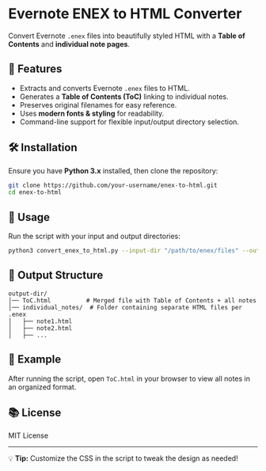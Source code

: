 # Evernote ENEX to HTML Converter  

Convert Evernote `.enex` files into beautifully styled HTML with a **Table of Contents** and **individual note pages**.  

## 🚀 Features  
- Extracts and converts Evernote `.enex` files to HTML.  
- Generates a **Table of Contents (ToC)** linking to individual notes.  
- Preserves original filenames for easy reference.  
- Uses **modern fonts & styling** for readability.  
- Command-line support for flexible input/output directory selection.  

## 🛠 Installation  
Ensure you have **Python 3.x** installed, then clone the repository:  
```bash
git clone https://github.com/your-username/enex-to-html.git
cd enex-to-html
```

## 📌 Usage  
Run the script with your input and output directories:  
```bash
python3 convert_enex_to_html.py --input-dir "/path/to/enex/files" --output-dir "/path/to/output"
```

## 📂 Output Structure  
```
output-dir/
│── ToC.html          # Merged file with Table of Contents + all notes  
│── individual_notes/  # Folder containing separate HTML files per .enex  
│   ├── note1.html  
│   ├── note2.html  
│   ├── ...  
```

## 📝 Example  
After running the script, open `ToC.html` in your browser to view all notes in an organized format.

## 📚 License  
MIT License  

---
💡 **Tip:** Customize the CSS in the script to tweak the design as needed!

